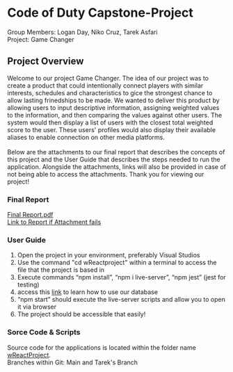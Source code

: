 # Code of Duty Capstone-Project
Group Members: Logan Day, Niko Cruz, Tarek Asfari\
Project: Game Changer
## Project Overview
Welcome to our project Game Changer. The idea of our project was to create a product that could intentionally connect players with similar interests, schedules and characteristics to gice the strongest chance to allow lasting frinedships to be made. We wanted to deliver this product by allowing users to input descriptive information, assigning weighted values to the information, and then comparing the values against other users. The system would then display a list of users with the closest total weighted score to the user. These users' profiles would also display their available aliases to enable connection on other media platforms.\
<br />
Below are the attachments to our final report that describes the concepts of this project and the User Guide that describes the steps needed to run the application. Alongside the attachments, links will also be provided in case of not being able to access the attachments. Thank you for viewing our project!
### Final Report
[Final Report.pdf](https://github.com/logandenlee/capstone-project/files/11358184/Final.Report.pdf)\
[Link to Report if Attachment fails](https://docs.google.com/document/d/1cVsFo7YEfH90rMTFveUOnWVacRkqPWtuS4-4hwgjgK4/edit?usp=sharing)
### User Guide
1. Open the project in your environment, preferably Visual Studios
2. Use the command "cd wReactproject" within a terminal to access the file that the project is based in
3. Execute commands “npm install”, “npm i live-server”, “npm jest” (jest for testing)
4. access this [link](https://docs.google.com/document/d/1bLhXtMpeiU096HqvLe0GUiYRufdMyrE96mBjcH_pLDo/edit?usp=sharing) to learn how to use our database
5. “npm start” should execute the live-server scripts and allow you to open it via browser
6. The project should be accessible that easily!
### Sorce Code & Scripts
Source code for the applications is located within the folder name [wReactProject](wReactProject).\
Branches within Git: Main and Tarek's Branch

